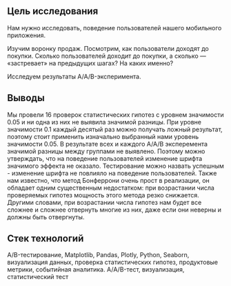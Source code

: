## Цель исследования
Нам нужно исследовать, поведение пользователей нашего мобильного приложения.

Изучим воронку продаж. Посмотрим, как пользователи доходят до покупки. Сколько пользователей доходит до покупки, а сколько — «застревает» на предыдущих шагах? 
На каких именно?

Исследуем результаты A/A/B-эксперимента.

## Выводы
Мы провели 16 проверок статистических гипотез с уровнем значимости 0.05 и ни одна из них не выявила значимой разницы. 
При уровне значимости 0.1 каждый десятый раз можно получать ложный результат, поэтому стоит применить изначально выбранный нами уровень значимости 0.05.
В результате всех и каждого A/A/B эксперемента значимой разницы между группами не выявлено. 
Поэтому можно утверждать, что на поведение пользователей изменение шрифта значимого эффекта не оказало. 
Тестирование можно назвать успешным - изменение шрифта не повлияло на поведение пользователей.
Также нам известно, что метод Бонферрони очень прост в реализации, он обладает одним существенным недостатком:
при возрастании числа проверяемых гипотез мощность этого метода резко снижается. 
Другими словами, при возрастании числа гипотез нам будет все сложнее и сложнее отвернуть многие из них, даже если они неверны и должны быть отвергнуты.

## Стек технологий
A/B-тестирование, Matplotlib, Pandas, Plotly, Python, Seaborn, визуализация данных, проверка статистических гипотез, продуктовые метрики, 
событийная аналитика. A/А/B-тест, визуализация, статистический тест
